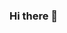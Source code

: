### Hi there 👋

<!--
**sridevibonthu/sridevibonthu** is a ✨ _special_ ✨ repository because its `README.md` (this file) appears on your GitHub profile.

Here are some ideas to get you started:

🔭 I’m an Educator, Researcher, and NVIDIA DLI Certified Instructor
🌱 I’m currently learning Natural Language Processing
- 👯 I’m looking to collaborate on ...
- 🤔 I’m looking for help with ...
- 💬 Ask me about ...
- 📫 How to reach me: ...
- 😄 Pronouns: ...
- ⚡ Fun fact: ...
-->

